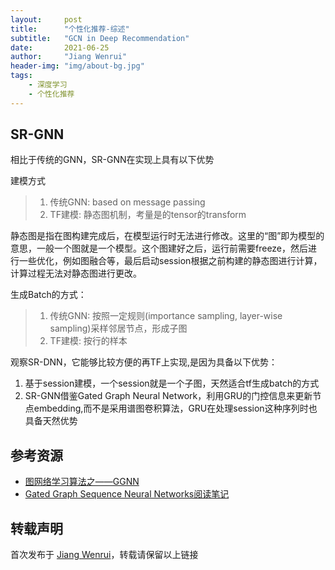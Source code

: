 ```yaml
---
layout:     post
title:      "个性化推荐-综述"
subtitle:   "GCN in Deep Recommendation"
date:       2021-06-25
author:     "Jiang Wenrui"
header-img: "img/about-bg.jpg"
tags:
    - 深度学习
    - 个性化推荐
---
```


## SR-GNN

相比于传统的GNN，SR-GNN在实现上具有以下优势

建模方式
> 1. 传统GNN: based on message passing
> 2. TF建模: 静态图机制，考量是的tensor的transform

静态图是指在图构建完成后，在模型运行时无法进行修改。这里的“图”即为模型的意思，一般一个图就是一个模型。这个图建好之后，运行前需要freeze，然后进行一些优化，例如图融合等，最后启动session根据之前构建的静态图进行计算，计算过程无法对静态图进行更改。

生成Batch的方式：
> 1. 传统GNN: 按照一定规则(importance sampling, layer-wise sampling)采样邻居节点，形成子图
> 2. TF建模: 按行的样本

观察SR-DNN，它能够比较方便的再TF上实现,是因为具备以下优势：
1. 基于session建模，一个session就是一个子图，天然适合tf生成batch的方式
2. SR-GNN借鉴Gated Graph Neural Network，利用GRU的门控信息来更新节点embedding,而不是采用谱图卷积算法，GRU在处理session这种序列时也具备天然优势

## 参考资源

* [图网络学习算法之——GGNN](https://zhuanlan.zhihu.com/p/83410937)
* [Gated Graph Sequence Neural Networks阅读笔记](https://zhuanlan.zhihu.com/p/28170197)

## 转载声明

首次发布于 [Jiang Wenrui](http://wenruij.github.io)，转载请保留以上链接